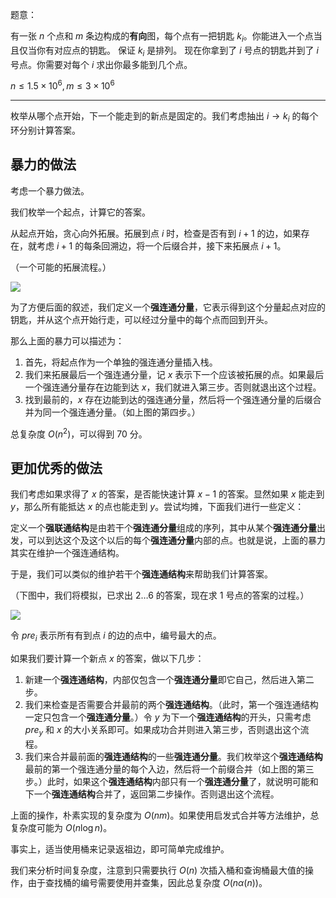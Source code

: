 题意：

有一张 $n$ 个点和 $m$ 条边构成的**有向**图，每个点有一把钥匙 $k_i$。你能进入一个点当且仅当你有对应点的钥匙。
保证 $k_i$ 是排列。
现在你拿到了 $i$ 号点的钥匙并到了 $i$ 号点。你需要对每个 $i$ 求出你最多能到几个点。

$n\le 1.5\times 10^6, m\le 3\times 10^6$

---

枚举从哪个点开始，下一个能走到的新点是固定的。我们考虑抽出 $i \to k_i$ 的每个环分别计算答案。



## 暴力的做法

考虑一个暴力做法。

我们枚举一个起点，计算它的答案。

从起点开始，贪心向外拓展。拓展到点 $i$ 时，检查是否有到 $i+1$ 的边，如果存在，就考虑 $i+1$ 的每条回溯边，将一个后缀合并，接下来拓展点 $i+1$。

（一个可能的拓展流程。）

![](https://cdn.luogu.com.cn/upload/image_hosting/vjazdavx.png)

为了方便后面的叙述，我们定义一个**强连通分量**，它表示得到这个分量起点对应的钥匙，并从这个点开始行走，可以经过分量中的每个点而回到开头。

那么上面的暴力可以描述为：

1. 首先，将起点作为一个单独的强连通分量插入栈。
2. 我们来拓展最后一个强连通分量，记 $x$ 表示下一个应该被拓展的点。如果最后一个强连通分量存在边能到达 $x$，我们就进入第三步。否则就退出这个过程。
3. 找到最前的，$x$ 存在边能到达的强连通分量，然后将一个强连通分量的后缀合并为同一个强连通分量。（如上图的第四步。）

总复杂度 $O(n^2)$，可以得到 $70$ 分。



## 更加优秀的做法

我们考虑如果求得了 $x$ 的答案，是否能快速计算 $x-1$ 的答案。显然如果 $x$ 能走到 $y$，那么所有能抵达 $x$ 的点也能走到 $y$。尝试均摊，下面我们进行一些定义：

定义一个**强联通结构**是由若干个**强连通分量**组成的序列，其中从某个**强连通分量**出发，可以到达这个及这个以后的每个**强连通分量**内部的点。也就是说，上面的暴力其实在维护一个强连通结构。

于是，我们可以类似的维护若干个**强连通结构**来帮助我们计算答案。

（下图中，我们将模拟，已求出 $2\dots 6$ 的答案，现在求 $1$ 号点的答案的过程。）

![](https://cdn.luogu.com.cn/upload/image_hosting/zz8aagx4.png)

令 $pre_i$ 表示所有有到点 $i$ 的边的点中，编号最大的点。

如果我们要计算一个新点 $x$ 的答案，做以下几步：

1. 新建一个**强连通结构**，内部仅包含一个**强连通分量**即它自己，然后进入第二步。
2. 我们来检查是否需要合并最前的两个**强连通结构**。（此时，第一个强连通结构一定只包含一个**强连通分量**。）令 $y$ 为下一个**强连通结构**的开头，只需考虑 $pre_y$ 和 $x$ 的大小关系即可。如果成功合并则进入第三步，否则退出这个流程。
3. 我们来合并最前面的**强连通结构**的一些**强连通分量**。我们枚举这个**强连通结构**最前的第一个强连通分量的每个入边，然后将一个前缀合并（如上图的第三步。）此时，如果这个**强连通结构**内部只有一个**强连通分量**了，就说明可能和下一个**强连通结构**合并了，返回第二步操作。否则退出这个流程。

上面的操作，朴素实现的复杂度为 $O(nm)$。如果使用启发式合并等方法维护，总复杂度可能为 $O(n\log n)$。

事实上，适当使用桶来记录返祖边，即可简单完成维护。

我们来分析时间复杂度，注意到只需要执行 $O(n)$ 次插入桶和查询桶最大值的操作，由于查找桶的编号需要使用并查集，因此总复杂度 $O(n\alpha(n))$。